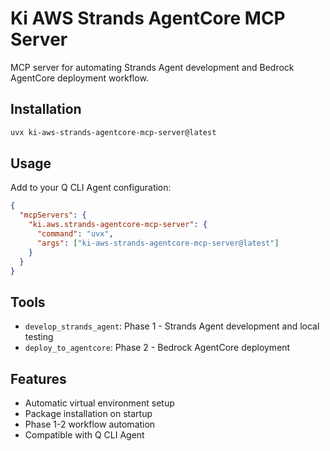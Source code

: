 # Ki AWS Strands AgentCore MCP Server

MCP server for automating Strands Agent development and Bedrock AgentCore deployment workflow.

## Installation

```bash
uvx ki-aws-strands-agentcore-mcp-server@latest
```

## Usage

Add to your Q CLI Agent configuration:

```json
{
  "mcpServers": {
    "ki.aws.strands-agentcore-mcp-server": {
      "command": "uvx",
      "args": ["ki-aws-strands-agentcore-mcp-server@latest"]
    }
  }
}
```

## Tools

- `develop_strands_agent`: Phase 1 - Strands Agent development and local testing
- `deploy_to_agentcore`: Phase 2 - Bedrock AgentCore deployment

## Features

- Automatic virtual environment setup
- Package installation on startup
- Phase 1-2 workflow automation
- Compatible with Q CLI Agent
